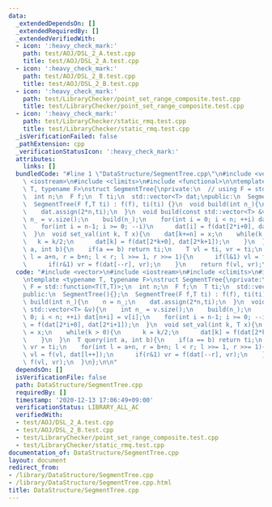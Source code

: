 ```yaml
---
data:
  _extendedDependsOn: []
  _extendedRequiredBy: []
  _extendedVerifiedWith:
  - icon: ':heavy_check_mark:'
    path: test/AOJ/DSL_2_A.test.cpp
    title: test/AOJ/DSL_2_A.test.cpp
  - icon: ':heavy_check_mark:'
    path: test/AOJ/DSL_2_B.test.cpp
    title: test/AOJ/DSL_2_B.test.cpp
  - icon: ':heavy_check_mark:'
    path: test/LibraryChecker/point_set_range_composite.test.cpp
    title: test/LibraryChecker/point_set_range_composite.test.cpp
  - icon: ':heavy_check_mark:'
    path: test/LibraryChecker/static_rmq.test.cpp
    title: test/LibraryChecker/static_rmq.test.cpp
  _isVerificationFailed: false
  _pathExtension: cpp
  _verificationStatusIcon: ':heavy_check_mark:'
  attributes:
    links: []
  bundledCode: "#line 1 \"DataStructure/SegmentTree.cpp\"\n#include <vector>\n#include\
    \ <iostream>\n#include <climits>\n#include <functional>\n\ntemplate <typename\
    \ T, typename F>\nstruct SegmentTree{\nprivate:\n  // using F = std::function<T(T,T)>;\n\
    \  int n;\n  F f;\n  T ti;\n  std::vector<T> dat;\npublic:\n  SegmentTree(){};\n\
    \  SegmentTree(F f,T ti) : f(f), ti(ti) {}\n  void build(int n_){\n    n = n_;\n\
    \    dat.assign(2*n,ti);\n  }\n  void build(const std::vector<T> &v){\n    int\
    \ n_ = v.size();\n    build(n_);\n    for(int i = 0; i < n; ++i) dat[n+i] = v[i];\n\
    \    for(int i = n-1; i >= 0; --i)\n      dat[i] = f(dat[2*i+0], dat[2*i+1]);\n\
    \  }\n  void set_val(int k, T x){\n    dat[k+=n] = x;\n    while(k > 0){\n   \
    \   k = k/2;\n      dat[k] = f(dat[2*k+0], dat[2*k+1]);\n    }\n  }\n  T query(int\
    \ a, int b){\n    if(a == b) return ti;\n    T vl = ti, vr = ti;\n    for(int\
    \ l = a+n, r = b+n; l < r; l >>= 1, r >>= 1){\n      if(l&1) vl = f(vl, dat[l++]);\n\
    \      if(r&1) vr = f(dat[--r], vr);\n    }\n    return f(vl, vr);\n  }\n};\n\n"
  code: "#include <vector>\n#include <iostream>\n#include <climits>\n#include <functional>\n\
    \ntemplate <typename T, typename F>\nstruct SegmentTree{\nprivate:\n  // using\
    \ F = std::function<T(T,T)>;\n  int n;\n  F f;\n  T ti;\n  std::vector<T> dat;\n\
    public:\n  SegmentTree(){};\n  SegmentTree(F f,T ti) : f(f), ti(ti) {}\n  void\
    \ build(int n_){\n    n = n_;\n    dat.assign(2*n,ti);\n  }\n  void build(const\
    \ std::vector<T> &v){\n    int n_ = v.size();\n    build(n_);\n    for(int i =\
    \ 0; i < n; ++i) dat[n+i] = v[i];\n    for(int i = n-1; i >= 0; --i)\n      dat[i]\
    \ = f(dat[2*i+0], dat[2*i+1]);\n  }\n  void set_val(int k, T x){\n    dat[k+=n]\
    \ = x;\n    while(k > 0){\n      k = k/2;\n      dat[k] = f(dat[2*k+0], dat[2*k+1]);\n\
    \    }\n  }\n  T query(int a, int b){\n    if(a == b) return ti;\n    T vl = ti,\
    \ vr = ti;\n    for(int l = a+n, r = b+n; l < r; l >>= 1, r >>= 1){\n      if(l&1)\
    \ vl = f(vl, dat[l++]);\n      if(r&1) vr = f(dat[--r], vr);\n    }\n    return\
    \ f(vl, vr);\n  }\n};\n\n"
  dependsOn: []
  isVerificationFile: false
  path: DataStructure/SegmentTree.cpp
  requiredBy: []
  timestamp: '2020-12-13 17:06:49+09:00'
  verificationStatus: LIBRARY_ALL_AC
  verifiedWith:
  - test/AOJ/DSL_2_A.test.cpp
  - test/AOJ/DSL_2_B.test.cpp
  - test/LibraryChecker/point_set_range_composite.test.cpp
  - test/LibraryChecker/static_rmq.test.cpp
documentation_of: DataStructure/SegmentTree.cpp
layout: document
redirect_from:
- /library/DataStructure/SegmentTree.cpp
- /library/DataStructure/SegmentTree.cpp.html
title: DataStructure/SegmentTree.cpp
---
```

